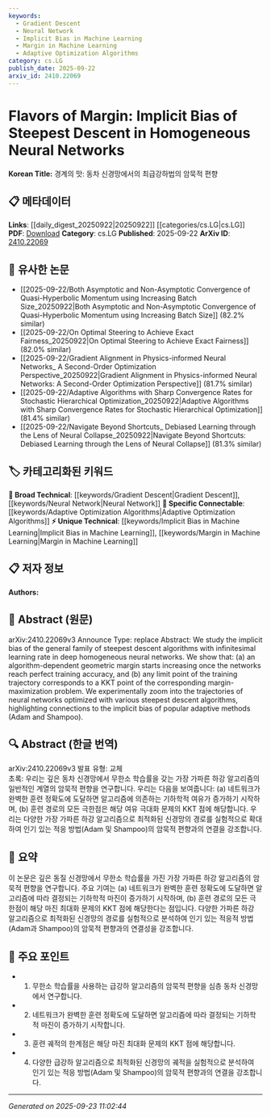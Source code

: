 ```yaml
---
keywords:
  - Gradient Descent
  - Neural Network
  - Implicit Bias in Machine Learning
  - Margin in Machine Learning
  - Adaptive Optimization Algorithms
category: cs.LG
publish_date: 2025-09-22
arxiv_id: 2410.22069
---
```


<!-- KEYWORD_LINKING_METADATA:
{
  "processed_timestamp": "2025-09-23T11:02:44.840723",
  "vocabulary_version": "1.0",
  "selected_keywords": [
    "Gradient Descent",
    "Neural Network",
    "Implicit Bias in Machine Learning",
    "Margin in Machine Learning",
    "Adaptive Optimization Algorithms"
  ],
  "rejected_keywords": [],
  "similarity_scores": {
    "Gradient Descent": 0.72,
    "Neural Network": 0.78,
    "Implicit Bias in Machine Learning": 0.82,
    "Margin in Machine Learning": 0.8,
    "Adaptive Optimization Algorithms": 0.79
  },
  "extraction_method": "AI_prompt_based",
  "budget_applied": true,
  "candidates_json": {
    "candidates": [
      {
        "surface": "steepest descent algorithms",
        "canonical": "Gradient Descent",
        "aliases": [
          "steepest descent",
          "gradient descent"
        ],
        "category": "broad_technical",
        "rationale": "Gradient Descent is a fundamental optimization method in machine learning, linking various algorithmic discussions.",
        "novelty_score": 0.45,
        "connectivity_score": 0.88,
        "specificity_score": 0.65,
        "link_intent_score": 0.72
      },
      {
        "surface": "homogeneous neural networks",
        "canonical": "Neural Network",
        "aliases": [
          "homogeneous networks"
        ],
        "category": "broad_technical",
        "rationale": "Homogeneous neural networks are a specific type of neural network, connecting to broader deep learning discussions.",
        "novelty_score": 0.55,
        "connectivity_score": 0.9,
        "specificity_score": 0.7,
        "link_intent_score": 0.78
      },
      {
        "surface": "implicit bias",
        "canonical": "Implicit Bias in Machine Learning",
        "aliases": [
          "bias in learning",
          "algorithmic bias"
        ],
        "category": "unique_technical",
        "rationale": "Implicit bias is crucial for understanding how learning algorithms behave beyond their explicit objectives.",
        "novelty_score": 0.7,
        "connectivity_score": 0.75,
        "specificity_score": 0.8,
        "link_intent_score": 0.82
      },
      {
        "surface": "geometric margin",
        "canonical": "Margin in Machine Learning",
        "aliases": [
          "geometric margin",
          "margin"
        ],
        "category": "unique_technical",
        "rationale": "Geometric margin is a key concept in understanding the decision boundaries of classifiers.",
        "novelty_score": 0.65,
        "connectivity_score": 0.78,
        "specificity_score": 0.77,
        "link_intent_score": 0.8
      },
      {
        "surface": "adaptive methods",
        "canonical": "Adaptive Optimization Algorithms",
        "aliases": [
          "adaptive methods",
          "adaptive algorithms"
        ],
        "category": "specific_connectable",
        "rationale": "Adaptive optimization methods like Adam are widely used and connect to various optimization discussions.",
        "novelty_score": 0.5,
        "connectivity_score": 0.85,
        "specificity_score": 0.75,
        "link_intent_score": 0.79
      }
    ],
    "ban_list_suggestions": [
      "KKT point",
      "perfect training accuracy"
    ]
  },
  "decisions": [
    {
      "candidate_surface": "steepest descent algorithms",
      "resolved_canonical": "Gradient Descent",
      "decision": "linked",
      "scores": {
        "novelty": 0.45,
        "connectivity": 0.88,
        "specificity": 0.65,
        "link_intent": 0.72
      }
    },
    {
      "candidate_surface": "homogeneous neural networks",
      "resolved_canonical": "Neural Network",
      "decision": "linked",
      "scores": {
        "novelty": 0.55,
        "connectivity": 0.9,
        "specificity": 0.7,
        "link_intent": 0.78
      }
    },
    {
      "candidate_surface": "implicit bias",
      "resolved_canonical": "Implicit Bias in Machine Learning",
      "decision": "linked",
      "scores": {
        "novelty": 0.7,
        "connectivity": 0.75,
        "specificity": 0.8,
        "link_intent": 0.82
      }
    },
    {
      "candidate_surface": "geometric margin",
      "resolved_canonical": "Margin in Machine Learning",
      "decision": "linked",
      "scores": {
        "novelty": 0.65,
        "connectivity": 0.78,
        "specificity": 0.77,
        "link_intent": 0.8
      }
    },
    {
      "candidate_surface": "adaptive methods",
      "resolved_canonical": "Adaptive Optimization Algorithms",
      "decision": "linked",
      "scores": {
        "novelty": 0.5,
        "connectivity": 0.85,
        "specificity": 0.75,
        "link_intent": 0.79
      }
    }
  ]
}
-->

# Flavors of Margin: Implicit Bias of Steepest Descent in Homogeneous Neural Networks

**Korean Title:** 경계의 맛: 동차 신경망에서의 최급강하법의 암묵적 편향

## 📋 메타데이터

**Links**: [[daily_digest_20250922|20250922]] [[categories/cs.LG|cs.LG]]
**PDF**: [Download](https://arxiv.org/pdf/2410.22069.pdf)
**Category**: cs.LG
**Published**: 2025-09-22
**ArXiv ID**: [2410.22069](https://arxiv.org/abs/2410.22069)

## 🔗 유사한 논문
- [[2025-09-22/Both Asymptotic and Non-Asymptotic Convergence of Quasi-Hyperbolic Momentum using Increasing Batch Size_20250922|Both Asymptotic and Non-Asymptotic Convergence of Quasi-Hyperbolic Momentum using Increasing Batch Size]] (82.2% similar)
- [[2025-09-22/On Optimal Steering to Achieve Exact Fairness_20250922|On Optimal Steering to Achieve Exact Fairness]] (82.0% similar)
- [[2025-09-22/Gradient Alignment in Physics-informed Neural Networks_ A Second-Order Optimization Perspective_20250922|Gradient Alignment in Physics-informed Neural Networks: A Second-Order Optimization Perspective]] (81.7% similar)
- [[2025-09-22/Adaptive Algorithms with Sharp Convergence Rates for Stochastic Hierarchical Optimization_20250922|Adaptive Algorithms with Sharp Convergence Rates for Stochastic Hierarchical Optimization]] (81.4% similar)
- [[2025-09-22/Navigate Beyond Shortcuts_ Debiased Learning through the Lens of Neural Collapse_20250922|Navigate Beyond Shortcuts: Debiased Learning through the Lens of Neural Collapse]] (81.3% similar)

## 🏷️ 카테고리화된 키워드
**🧠 Broad Technical**: [[keywords/Gradient Descent|Gradient Descent]], [[keywords/Neural Network|Neural Network]]
**🔗 Specific Connectable**: [[keywords/Adaptive Optimization Algorithms|Adaptive Optimization Algorithms]]
**⚡ Unique Technical**: [[keywords/Implicit Bias in Machine Learning|Implicit Bias in Machine Learning]], [[keywords/Margin in Machine Learning|Margin in Machine Learning]]

## 📋 저자 정보

**Authors:** 

## 📄 Abstract (원문)

arXiv:2410.22069v3 Announce Type: replace 
Abstract: We study the implicit bias of the general family of steepest descent algorithms with infinitesimal learning rate in deep homogeneous neural networks. We show that: (a) an algorithm-dependent geometric margin starts increasing once the networks reach perfect training accuracy, and (b) any limit point of the training trajectory corresponds to a KKT point of the corresponding margin-maximization problem. We experimentally zoom into the trajectories of neural networks optimized with various steepest descent algorithms, highlighting connections to the implicit bias of popular adaptive methods (Adam and Shampoo).

## 🔍 Abstract (한글 번역)

arXiv:2410.22069v3 발표 유형: 교체  
초록: 우리는 깊은 동차 신경망에서 무한소 학습률을 갖는 가장 가파른 하강 알고리즘의 일반적인 계열의 암묵적 편향을 연구합니다. 우리는 다음을 보여줍니다: (a) 네트워크가 완벽한 훈련 정확도에 도달하면 알고리즘에 의존하는 기하학적 여유가 증가하기 시작하며, (b) 훈련 경로의 모든 극한점은 해당 여유 극대화 문제의 KKT 점에 해당합니다. 우리는 다양한 가장 가파른 하강 알고리즘으로 최적화된 신경망의 경로를 실험적으로 확대하여 인기 있는 적응 방법(Adam 및 Shampoo)의 암묵적 편향과의 연결을 강조합니다.

## 📝 요약

이 논문은 깊은 동질 신경망에서 무한소 학습률을 가진 가장 가파른 하강 알고리즘의 암묵적 편향을 연구합니다. 주요 기여는 (a) 네트워크가 완벽한 훈련 정확도에 도달하면 알고리즘에 따라 결정되는 기하학적 마진이 증가하기 시작하며, (b) 훈련 경로의 모든 극한점이 해당 마진 최대화 문제의 KKT 점에 해당한다는 점입니다. 다양한 가파른 하강 알고리즘으로 최적화된 신경망의 경로를 실험적으로 분석하여 인기 있는 적응적 방법(Adam과 Shampoo)의 암묵적 편향과의 연결성을 강조합니다.

## 🎯 주요 포인트

- 1. 무한소 학습률을 사용하는 급강하 알고리즘의 암묵적 편향을 심층 동차 신경망에서 연구합니다.
- 2. 네트워크가 완벽한 훈련 정확도에 도달하면 알고리즘에 따라 결정되는 기하학적 마진이 증가하기 시작합니다.
- 3. 훈련 궤적의 한계점은 해당 마진 최대화 문제의 KKT 점에 해당합니다.
- 4. 다양한 급강하 알고리즘으로 최적화된 신경망의 궤적을 실험적으로 분석하여 인기 있는 적응 방법(Adam 및 Shampoo)의 암묵적 편향과의 연결을 강조합니다.


---

*Generated on 2025-09-23 11:02:44*